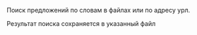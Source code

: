 Поиск предложений по словам в файлах или по адресу урл.

Результат поиска сохраняется в указанный файл

